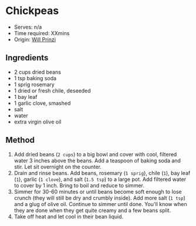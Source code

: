 # Chickpeas
* Serves: n/a
* Time required: XXmins
* Origin: [Will Prinzi](https://photos.app.goo.gl/819PvNY5JkcMV6Ck7)

## Ingredients
* 2 cups dried beans
* 1 tsp baking soda
* 1 sprig rosemary
* 1 dried or fresh chile, deseeded
* 1 bay leaf
* 1 garlic clove, smashed
* salt
* water
* extra virgin olive oil
## Method
1. Add dried beans (`2 cups`) to a big bowl and cover with cool, filtered water 3 inches above the beans. Add a teaspoon of baking soda and stir. Let sit overnight on the counter.
2. Drain and rinse beans. Add beans, rosemary (`1 sprig`), chile (`1`), bay leaf (`1`), garlic (`1 clove`), and salt (`1.5 tsp`) to a large pot. Add filtered water to cover by 1 inch. Bring to boil and reduce to simmer.
3. Simmer for 30-60 minutes or until beans become soft enough to lose crunch (they will still be dry and crumbly inside). Add more salt (`1 tsp`) and a glug of olive oil. Continue to simmer until done. You'll know when they are done when they get quite creamy and a few beans split.
4. Take off heat and let cool in their bean liquid.
